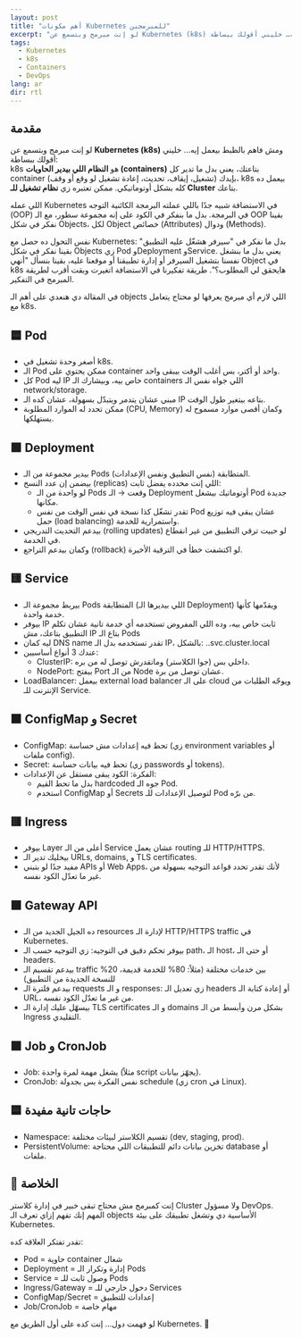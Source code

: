 ```yaml
---
layout: post
title: "أهم مكونات Kubernetes للمبرمجين"
excerpt: "لو إنت مبرمج وبتسمع عن Kubernetes (k8s) ومش فاهم بالظبط بيعمل إيه… خليني أقولك ببساطة: k8s هو النظام اللي بيدير الحاويات (containers) بتاعتك بشكل أوتوماتيكي. زي ما البرمجة الكائنية خلتنا نفكر في Objects بدل سطور كود، Kubernetes بيخلينا نفكر في Objects زي Pod وDeployment وService بدل السيرفر نفسه."
tags:
  - Kubernetes
  - k8s
  - Containers
  - DevOps
lang: ar
dir: rtl
---
```


## مقدمة

لو إنت مبرمج وبتسمع عن **Kubernetes (k8s)** ومش فاهم بالظبط بيعمل إيه… خليني أقولك ببساطة:  
k8s هو **النظام اللي بيدير الحاويات (containers)** بتاعتك، يعني بدل ما تدير كل container بإيدك (تشغيل، إيقاف، تحديث، إعادة تشغيل لو وقع أو وقف)، k8s بيعمل ده كله بشكل أوتوماتيكي. ممكن تعتبره زي **نظام تشغيل للـ Cluster** بتاعك.

اللي عمله Kubernetes في الاستضافة شبيه جدًا باللي عملته البرمجة الكائنية التوجه (OOP) في البرمجة. بدل ما بنفكر في الكود على إنه مجموعة سطور، مع الـ OOP بقينا نفكر في شكل Objects، لكل Object خصائص (Attributes) ودوال (Methods).

نفس التحول ده حصل مع Kubernetes: بدل ما نفكر في "سيرفر هشغّل عليه التطبيق" بقينا نفكر في شكل Objects زي Pod وDeployment وService. يعني بدل ما بنشغل نفسنا بتشغيل السيرفر أو إدارة تطبيقنا أو موقعنا عليه، بقينا بنسأل "أنهي Object في k8s هايحقق لي المطلوب؟". طريقة تفكيرنا في الاستضافة اتغيرت وبقت أقرب لطريقة المبرمج في التفكير.

في المقالة دي هنعدي على أهم الـ objects اللي لازم أي مبرمج يعرفها لو محتاج يتعامل مع k8s.

## 🟦 Pod

- أصغر وحدة تشغيل في k8s.
- الـ Pod ممكن يحتوي على container واحد أو أكتر، بس أغلب الوقت بيبقى واحد.
- كل Pod ليه IP خاص بيه، وبيشارك الـ containers اللي جواه نفس الـ network/storage.
- مبني عشان يتدمر ويتبدّل بسهولة، عشان كده الـ IP بتاعه بيتغير طول الوقت.
- ممكن تحدد له الموارد المطلوبة (CPU, Memory) وكمان أقصى موارد مسموح له يستهلكها.

## 🟩 Deployment

- بيدير مجموعة من الـ Pods المتطابقة (نفس التطبيق ونفس الإعدادات).
- بيضمن إن عدد النسخ (replicas) اللي إنت محدده يفضل ثابت:
  - لو واحدة من الـ Pods وقعت → الـ Deployment أوتوماتيك بيشغل Pod جديدة مكانها.
  - تقدر تشغّل كذا نسخة في نفس الوقت من نفس Pod عشان يبقى فيه توزيع حمل (load balancing) واستمرارية للخدمة.
- بيدعم التحديث التدريجي (rolling updates) لو حبيت ترقي التطبيق من غير انقطاع في الخدمة.
- وكمان بيدعم التراجع (rollback) لو اكتشفت خطأ في الترقية الأخيرة.

## 🟨 Service

- بيربط مجموعة الـ Pods المتطابقة (اللي بيديرها الـ Deployment) ويقدّمها كأنها خدمة واحدة.
- بيوفر IP ثابت خاص بيه، وده اللي المفروض تستخدمه أي خدمة تانية عشان تكلم التطبيق بتاعك، مش IP بتاع الـ Pods
- ليه كمان DNS name تقدر تستخدمه بدل الـ IP، بالشكل: <service-name>.<namespace>.svc.cluster.local
- عندك 3 أنواع أساسيين:
  - ClusterIP: داخلي بس (جوا الكلاستر) وماتقدرش توصل له من بره.
  - NodePort: بيفتح Port من الـ Node عشان توصل من برة.
- LoadBalancer: بيعمل external load balancer على الـ cloud ويوجّه الطلبات من الإنترنت للـ Service.

## 🟧 ConfigMap و Secret

- ConfigMap: تحط فيه إعدادات مش حساسة (زي environment variables أو ملفات config).
- Secret: تحط فيه بيانات حساسة (زي passwords أو tokens).
- الفكرة: الكود يبقى مستقل عن الإعدادات:
  - بدل ما تحط القيم hardcoded جوه الـ Pod.
  - استخدم ConfigMap أو Secrets لتوصيل الإعدادات للـ Pod من برّه.

## 🟥 Ingress

- بيوفر Layer أعلى من الـ Service عشان يعمل routing للـ HTTP/HTTPS.
- بيخليك تدير الـ URLs, domains, و TLS certificates.
- مفيد جدًا لو بتبني APIs أو Web Apps، لأنك تقدر تحدد قواعد التوجيه بسهولة من غير ما تعدّل الكود نفسه.

## 🟩 Gateway API

- ده الجيل الجديد من الـ resources لإدارة الـ HTTP/HTTPS traffic في Kubernetes.
- بيوفر تحكم دقيق في التوجيه: زي التوجيه حسب الـ path، الـ host، أو حتى الـ headers.
- بيدعم تقسيم الـ traffic بين خدمات مختلفة (مثلاً: 80% للخدمة قديمة، 20% للنسخة الجديدة من التطبيق)
- بيدعم فلترة الـ requests و الـ responses: زي تعديل الـ headers أو إعادة كتابة الـ URL، من غير ما تعدّل الكود نفسه.
- بيسهّل عليك إدارة الـ TLS certificates و الـ domains بشكل مرن وأبسط من الـ Ingress التقليدي.

## 🟪 Job و CronJob

- Job: يشغل مهمة لمرة واحدة (مثلاً script يجهّز بيانات).
- CronJob: نفس الفكرة بس بجدولة schedule (زي cron في Linux).

## 🟦 حاجات تانية مفيدة

- Namespace: تقسيم الكلاستر لبيئات مختلفة (dev, staging, prod).
- PersistentVolume: تخزين بيانات دائم للتطبيقات اللي محتاجة database أو ملفات.

## 🎯 الخلاصة

إنت كمبرمج مش محتاج تبقى خبير في إدارة كلاستر Cluster ولا مسؤول DevOps. المهم إنك تفهم إزاي تعرف الـ objects الأساسية دي وتشغل تطبيقك على بيئة Kubernetes.

تقدر تفتكر العلاقة كده:

- Pod = حاوية container شغال
- Deployment = إدارة وتكرار الـ Pods
- Service = وصول ثابت للـ Pods
- Ingress/Gateway = دخول خارجي للـ Services
- ConfigMap/Secret = إعدادات للتطبيق
- Job/CronJob = مهام خاصة

لو فهمت دول… إنت كده على أول الطريق مع Kubernetes. 🚀
